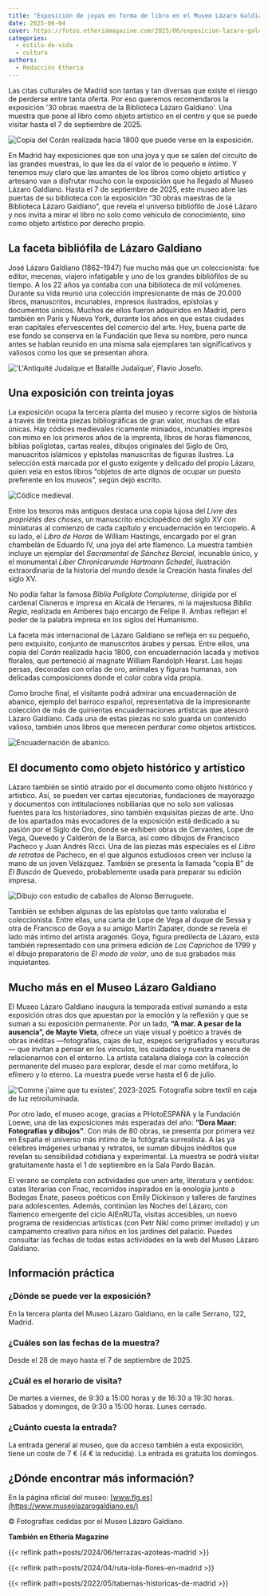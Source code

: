 ```yaml
---
title: "Exposición de joyas en forma de libro en el Museo Lázaro Galdiano"
date: 2025-06-04
cover: https://fotos.etheriamagazine.com/2025/06/exposicion-lazaro-galdiano-miniatura.jpg
categories: 
  - estilo-de-vida
  - cultura
authors: 
  - Redacción Etheria
---
```


Las citas culturales de Madrid son tantas y tan diversas que existe el riesgo de 
perderse entre tanta oferta. Por eso queremos recomendaros la exposición '30 obras 
maestra de la Biblioteca Lázaro Galdiano'. Una muestra que pone al libro como objeto 
artístico en el centro y que se puede visitar hasta el 7 de septiembre de 2025. 

![Copia del Corán realizada hacia 1800 que puede verse en la exposición.](https://fotos.etheriamagazine.com/2025/06/exposicion-lazaro-galdiano-coran.jpg "Corán. Cachemira. Hacia 1770 - 1800. Manuscrito. Inv. 15653")

En Madrid hay exposiciones que son una joya y que se salen del circuito de las grandes 
muestras, lo que les da el valor de lo pequeño e íntimo. Y tenemos muy claro que las 
amantes de los libros como objeto artístico y artesano van a disfrutar mucho con la 
exposición que ha llegado al Museo Lázaro Galdiano. Hasta el 7 de septiembre de 2025, 
este museo abre las puertas de su biblioteca con la exposición “30 obras maestras de la 
Biblioteca Lázaro Galdiano”, que revela el universo bibliófilo de José Lázaro y nos 
invita a mirar el libro no solo como vehículo de conocimiento, sino como objeto 
artístico por derecho propio. 

## La faceta bibliófila de Lázaro Galdiano

José Lázaro Galdiano (1862–1947) fue mucho más que un coleccionista: fue editor, 
mecenas, viajero infatigable y uno de los grandes bibliófilos de su tiempo. A los 22 
años ya contaba con una biblioteca de mil volúmenes. Durante su vida reunió una 
colección impresionante de más de 20.000 libros, manuscritos, incunables, impresos 
ilustrados, epístolas y documentos únicos. Muchos de ellos fueron adquiridos en Madrid, 
pero también en París y Nueva York, durante los años en que estas ciudades eran 
capitales efervescentes del comercio del arte. Hoy, buena parte de ese fondo se conserva 
en la Fundación que lleva su nombre, pero nunca antes se habían reunido en una misma 
sala ejemplares tan significativos y valiosos como los que se presentan ahora. 

!['L'Antiquité Judaïque et Bataille Judaïque', Flavio Josefo.](https://fotos.etheriamagazine.com/2025/06/exposicion-lazaro-galdiano-miniatura.jpg "'L'Antiquité Judaïque et Bataille Judaïque', Flavio Josefo. Rouen. Entre 1460 y 1470. Manuscrito. Inv. 15322.")

## Una exposición con treinta joyas

La exposición ocupa la tercera planta del museo y recorre siglos de historia a través de 
treinta piezas bibliográficas de gran valor, muchas de ellas únicas. Hay códices 
medievales ricamente miniados, incunables impresos con mimo en los primeros años de la 
imprenta, libros de horas flamencos, biblias políglotas, cartas reales, dibujos 
originales del Siglo de Oro, manuscritos islámicos y epístolas manuscritas de figuras 
ilustres. La selección está marcada por el gusto exigente y delicado del propio Lázaro, 
quien veía en estos libros “objetos de arte dignos de ocupar un puesto preferente en los 
museos”, según dejó escrito. 

![Códice medieval.](https://fotos.etheriamagazine.com/2025/06/exposicion-lazaro-galdiano-codice.jpg "Códice medieval.")

Entre los tesoros más antiguos destaca una copia lujosa del _Livre des propriétés des 
choses_, un manuscrito enciclopédico del siglo XV con miniaturas al comienzo de cada 
capítulo y encuadernación en terciopelo. A su lado, el _Libro de Horas_ de William 
Hastings, encargado por el gran chambelán de Eduardo IV, una joya del arte flamenco. La 
muestra también incluye un ejemplar del _Sacramental de Sánchez Bercial_, incunable 
único, y el monumental _Liber Chronicarumde Hartmann Schedel_, ilustración 
extraordinaria de la historia del mundo desde la Creación hasta finales del siglo XV. 

No podía faltar la famosa _Biblia Políglota Complutense_, dirigida por el cardenal 
Cisneros e impresa en Alcalá de Henares, ni la majestuosa _Biblia Regia_, realizada en 
Amberes bajo encargo de Felipe II. Ambas reflejan el poder de la palabra impresa en los 
siglos del Humanismo. 

La faceta más internacional de Lázaro Galdiano se refleja en su pequeño, pero exquisito, 
conjunto de manuscritos árabes y persas. Entre ellos, una copia del _Corán_ realizada 
hacia 1800, con encuadernación lacada y motivos florales, que perteneció al magnate 
William Randolph Hearst. Las hojas persas, decoradas con orlas de oro, animales y 
figuras humanas, son delicadas composiciones donde el color cobra vida propia. 

Como broche final, el visitante podrá admirar una encuadernación de abanico, ejemplo del 
barroco español, representativa de la impresionante colección de más de quinientas 
encuadernaciones artísticas que atesoró Lázaro Galdiano. Cada una de estas piezas no 
solo guarda un contenido valioso, también unos libros que merecen perdurar como objetos 
artísticos. 

![Encuadernación de abanico.](https://fotos.etheriamagazine.com/2025/06/museo-lazaro-galdiano-abanicos.jpg "Encuadernación de abanico.")

## El documento como objeto histórico y artístico

Lázaro también se sintió atraído por el documento como objeto histórico y artístico. 
Así, se pueden ver cartas ejecutorias, fundaciones de mayorazgo y documentos con 
intitulaciones nobiliarias que no solo son valiosas fuentes para los historiadores, sino 
también exquisitas piezas de arte. Uno de los apartados más evocadores de la exposición 
está dedicado a su pasión por el Siglo de Oro, donde se exhiben obras de Cervantes, Lope 
de Vega, Quevedo y Calderón de la Barca, así como dibujos de Francisco Pacheco y Juan 
Andrés Ricci. Una de las piezas más especiales es el _Libro de retratos_ de Pacheco, en 
el que algunos estudiosos creen ver incluso la mano de un joven Velázquez. También se 
presenta la llamada “copia B” de _El Buscón_ de Quevedo, probablemente usada para 
preparar su edición impresa. 

![Dibujo con estudio de caballos de Alonso Berruguete.](https://fotos.etheriamagazine.com/2025/06/exposicion-lazaro-galdiano-dibujo.jpg "Dibujo con estudio de caballos de Alonso Berruguete.")

También se exhiben algunas de las epístolas que tanto valoraba el coleccionista. Entre 
ellas, una carta de Lope de Vega al duque de Sessa y otra de Francisco de Goya a su 
amigo Martín Zapater, donde se revela el lado más íntimo del artista aragonés. Goya, 
figura predilecta de Lázaro, está también representado con una primera edición de _Los 
Caprichos_ de 1799 y el dibujo preparatorio de _El modo de volar_, uno de sus grabados 
más inquietantes. 

## Mucho más en el Museo Lázaro Galdiano

El Museo Lázaro Galdiano inaugura la temporada estival sumando a esta exposición otras 
dos que apuestan por la emoción y la reflexión y que se suman a su exposición 
permanente. Por un lado, **“A mar. A pesar de la ausencia”, de Mayte Vieta**, ofrece un 
viaje visual y poético a través de obras inéditas —fotografías, cajas de luz, espejos 
serigrafiados y esculturas— que invitan a pensar en los vínculos, los cuidados y nuestra 
manera de relacionarnos con el entorno. La artista catalana dialoga con la colección 
permanente del museo para explorar, desde el mar como metáfora, lo efímero y lo eterno. 
La muestra puede verse hasta el 6 de julio. 

![‘Comme j'aime que tu existes’, 2023-2025. Fotografía sobre textil en caja de luz retroiluminada.](https://fotos.etheriamagazine.com/2025/06/lazaro-galdiano-Mayte-Vieta.jpg "‘Comme j'aime que tu existes’, 2023-2025. Fotografía sobre textil en caja de luz retroiluminada. © Mayte Vieta, VEGAP, Madrid, 2025")

Por otro lado, el museo acoge, gracias a PHotoESPAÑA y la Fundación Loewe, una de las 
exposiciones más esperadas del año: **“Dora Maar: Fotografías y dibujos”**. Con más de 
80 obras, se presenta por primera vez en España el universo más íntimo de la fotógrafa 
surrealista. A las ya célebres imágenes urbanas y retratos, se suman dibujos inéditos 
que revelan su sensibilidad cotidiana y experimental. La muestra se podrá visitar 
gratuitamente hasta el 1 de septiembre en la Sala Pardo Bazán. 

El verano se completa con actividades que unen arte, literatura y sentidos: catas 
literarias con Fnac, recorridos inspirados en la enología junto a Bodegas Enate, paseos 
poéticos con Emily Dickinson y talleres de fanzines para adolescentes. Además, continúan 
las Noches del Lázaro, con flamenco emergente del ciclo AIEnRUTa, visitas accesibles, un 
nuevo programa de residencias artísticas (con Petr Nikl como primer invitado) y un 
campamento creativo para niños en los jardines del palacio. Puedes consultar las fechas 
de todas estas actividades en la web del Museo Lázaro Galdiano. 

## Información práctica

### ¿Dónde se puede ver la exposición? 

En la tercera planta del Museo Lázaro Galdiano, en la calle Serrano, 122, Madrid. 

### ¿Cuáles son las fechas de la muestra? 

Desde el 28 de mayo hasta el 7 de septiembre de 2025. 

### ¿Cuál es el horario de visita? 

De martes a viernes, de 9:30 a 15:00 horas y de 16:30 a 19:30 horas. Sábados y domingos, 
de 9:30 a 15:00 horas. Lunes cerrado. 

### ¿Cuánto cuesta la entrada?

La entrada general al museo, que da acceso también a esta exposición, tiene un coste de 
7 € (4 € la reducida). La entrada es gratuita los domingos. 

## ¿Dónde encontrar más información? 

En la página oficial del museo: [www.flg.es](https://www.museolazarogaldiano.es/) 

© Fotografías cedidas por el Museo Lázaro Galdiano. 

**También en Etheria Magazine** 

{{< reflink path=posts/2024/06/terrazas-azoteas-madrid >}} 

{{< reflink path=posts/2024/04/ruta-lola-flores-en-madrid >}} 

{{< reflink path=posts/2022/05/tabernas-historicas-de-madrid >}}
